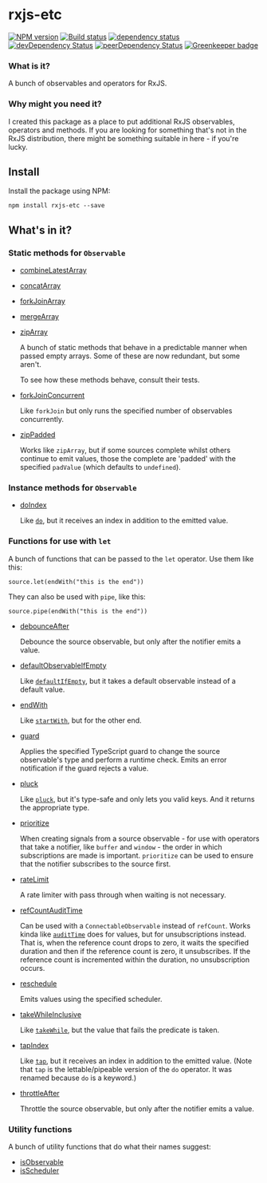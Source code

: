 # rxjs-etc

[![NPM version](https://img.shields.io/npm/v/rxjs-etc.svg)](https://www.npmjs.com/package/rxjs-etc)
[![Build status](https://img.shields.io/travis/cartant/rxjs-etc.svg)](http://travis-ci.org/cartant/rxjs-etc)
[![dependency status](https://img.shields.io/david/cartant/rxjs-etc.svg)](https://david-dm.org/cartant/rxjs-etc)
[![devDependency Status](https://img.shields.io/david/dev/cartant/rxjs-etc.svg)](https://david-dm.org/cartant/rxjs-etc#info=devDependencies)
[![peerDependency Status](https://img.shields.io/david/peer/cartant/rxjs-etc.svg)](https://david-dm.org/cartant/rxjs-etc#info=peerDependencies)
[![Greenkeeper badge](https://badges.greenkeeper.io/cartant/rxjs-etc.svg)](https://greenkeeper.io/)

### What is it?

A bunch of observables and operators for RxJS.

### Why might you need it?

I created this package as a place to put additional RxJS observables, operators and methods. If you are looking for something that's not in the RxJS distribution, there might be something suitable in here - if you're lucky.

## Install

Install the package using NPM:

```
npm install rxjs-etc --save
```

## What's in it?

### Static methods for `Observable`

* [combineLatestArray](./source/observable/combineLatestArray.ts)
* [concatArray](./source/observable/concatArray.ts)
* [forkJoinArray](./source/observable/forkJoinArray.ts)
* [mergeArray](./source/observable/mergeArray.ts)
* [zipArray](./source/observable/zipArray.ts)

    A bunch of static methods that behave in a predictable manner when passed empty arrays. Some of these are now redundant, but some aren't.

    To see how these methods behave, consult their tests.

* [forkJoinConcurrent](./source/observable/forkJoinConcurrent.ts)

    Like `forkJoin` but only runs the specified number of observables concurrently.

* [zipPadded](./source/observable/zipPadded.ts)

    Works like `zipArray`, but if some sources complete whilst others continue to emit values, those the complete are 'padded' with the specified `padValue` (which defaults to `undefined`).

### Instance methods for `Observable`

* [doIndex](./source/operator/doIndex.ts)

    Like [`do`](http://reactivex.io/rxjs/class/es6/Observable.js~Observable.html#instance-method-do), but it receives an index in addition to the emitted value.

### Functions for use with `let`

A bunch of functions that can be passed to the `let` operator. Use them like this:

    source.let(endWith("this is the end"))

They can also be used with `pipe`, like this:

    source.pipe(endWith("this is the end"))

* [debounceAfter](./source/let/debounceAfter.ts)

    Debounce the source observable, but only after the notifier emits a value.

* [defaultObservableIfEmpty](./source/let/defaultObservableIfEmpty.ts)

    Like [`defaultIfEmpty`](http://reactivex.io/rxjs/class/es6/Observable.js~Observable.html#instance-method-defaultIfEmpty), but it takes a default observable instead of a default value.

* [endWith](./source/let/endWith.ts)

    Like [`startWith`](http://reactivex.io/rxjs/class/es6/Observable.js~Observable.html#instance-method-startWith), but for the other end.

* [guard](./source/let/guard.ts)

    Applies the specified TypeScript guard to change the source observable's type and perform a runtime check. Emits an error notification if the guard rejects a value.

* [pluck](./source/let/pluck.ts)

    Like [`pluck`](http://reactivex.io/rxjs/class/es6/Observable.js~Observable.html#instance-method-pluck), but it's type-safe and only lets you valid keys. And it returns the appropriate type.

* [prioritize](./source/let/prioritize.ts)

    When creating signals from a source observable - for use with operators that take a notifier, like `buffer` and `window` - the order in which subscriptions are made is important. `prioritize` can be used to ensure that the notifier subscribes to the source first.

* [rateLimit](./source/let/rateLimit.ts)

    A rate limiter with pass through when waiting is not necessary.

* [refCountAuditTime](./source/let/refCountAuditTime.ts)

    Can be used with a `ConnectableObservable` instead of `refCount`. Works kinda like [`auditTime`](http://reactivex.io/rxjs/class/es6/Observable.js~Observable.html#instance-method-auditTime) does for values, but for unsubscriptions instead. That is, when the reference count drops to zero, it waits the specified duration and then if the reference count is zero, it unsubscribes. If the reference count is incremented within the duration, no unsubscription occurs.

* [reschedule](./source/let/reschedule.ts)

    Emits values using the specified scheduler.

* [takeWhileInclusive](./source/let/takeWhileInclusive.ts)

    Like [`takeWhile`](http://reactivex.io/rxjs/class/es6/Observable.js~Observable.html#instance-method-takeWhile), but the value that fails the predicate is taken.

* [tapIndex](./source/operators/tagIndex.ts)

    Like [`tap`](https://github.com/ReactiveX/rxjs/blob/5.5.2/src/operators/tap.ts#L54-L60), but it receives an index in addition to the emitted value. (Note that `tap` is the lettable/pipeable version of the `do` operator. It was renamed because `do` is a keyword.)

* [throttleAfter](./source/let/throttleAfter.ts)

    Throttle the source observable, but only after the notifier emits a value.

### Utility functions

A bunch of utility functions that do what their names suggest:

* [isObservable](./source/util.ts)
* [isScheduler](./source/util.ts)